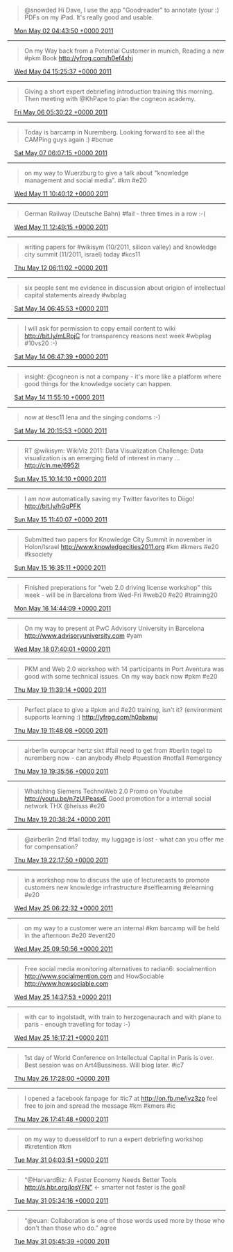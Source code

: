 > @snowded Hi Dave, I use the app "Goodreader" to annotate (your :) PDFs on my iPad. It's really good and usable.

<img src="media/tweet.ico" width="12" /> [Mon May 02 04:43:50 +0000 2011](https://twitter.com/SimonDueckert/status/64912961893961728)

----

> On my Way back from a Potential Customer in munich, Reading a new #pkm Book http://yfrog.com/h0ef4xhj

<img src="media/tweet.ico" width="12" /> [Wed May 04 15:25:37 +0000 2011](https://twitter.com/SimonDueckert/status/65799245185302529)

----

> Giving a short expert debriefing introduction training this morning. Then meeting with @KhPape to plan the cogneon academy.

<img src="media/tweet.ico" width="12" /> [Fri May 06 05:30:22 +0000 2011](https://twitter.com/SimonDueckert/status/66374222150238208)

----

> Today is barcamp in Nuremberg. Looking forward to see all the CAMPing guys again :) #bcnue

<img src="media/tweet.ico" width="12" /> [Sat May 07 06:07:15 +0000 2011](https://twitter.com/SimonDueckert/status/66745892912369664)

----

> on my way to Wuerzburg to give a talk about "knowledge management and social media". #km #e20

<img src="media/tweet.ico" width="12" /> [Wed May 11 10:40:12 +0000 2011](https://twitter.com/SimonDueckert/status/68264133379895296)

----

> German Railway (Deutsche Bahn) #fail - three times in a row :-(

<img src="media/tweet.ico" width="12" /> [Wed May 11 12:49:15 +0000 2011](https://twitter.com/SimonDueckert/status/68296611733835777)

----

> writing papers for #wikisym (10/2011, silicon valley) and knowledge city summit (11/2011, israel) today #kcs11

<img src="media/tweet.ico" width="12" /> [Thu May 12 06:11:02 +0000 2011](https://twitter.com/SimonDueckert/status/68558785429520385)

----

> six people sent me evidence in discussion about origion of intellectual capital statements already #wbplag

<img src="media/tweet.ico" width="12" /> [Sat May 14 06:45:53 +0000 2011](https://twitter.com/SimonDueckert/status/69292330934480896)

----

> I will ask for permission to copy email content to wiki http://bit.ly/mLRpjC for transparency reasons next week #wbplag #10vs20 :-)

<img src="media/tweet.ico" width="12" /> [Sat May 14 06:47:39 +0000 2011](https://twitter.com/SimonDueckert/status/69292772435308544)

----

> insight: @cogneon is not a company - it's more like a platform where good things for the knowledge society can happen.

<img src="media/tweet.ico" width="12" /> [Sat May 14 11:55:10 +0000 2011](https://twitter.com/SimonDueckert/status/69370164868681728)

----

> now at #esc11 lena and the singing condoms :-)

<img src="media/tweet.ico" width="12" /> [Sat May 14 20:15:53 +0000 2011](https://twitter.com/SimonDueckert/status/69496174008221696)

----

> RT @wikisym: WikiViz 2011: Data Visualization Challenge: Data visualization is an emerging field of interest in many ... http://cln.me/6952l

<img src="media/tweet.ico" width="12" /> [Sun May 15 10:14:10 +0000 2011](https://twitter.com/SimonDueckert/status/69707135172362240)

----

> I am now automatically saving my Twitter favorites to Diigo! http://bit.ly/hGqPFK

<img src="media/tweet.ico" width="12" /> [Sun May 15 11:40:07 +0000 2011](https://twitter.com/SimonDueckert/status/69728764380192769)

----

> Submitted two papers for Knowledge City Summit in november in Holon/Israel http://www.knowledgecities2011.org #km #kmers #e20 #ksociety

<img src="media/tweet.ico" width="12" /> [Sun May 15 16:35:11 +0000 2011](https://twitter.com/SimonDueckert/status/69803020979933184)

----

> Finished preperations for "web 2.0 driving license workshop" this week - will be in Barcelona from Wed-Fri #web20 #e20 #training20

<img src="media/tweet.ico" width="12" /> [Mon May 16 14:44:09 +0000 2011](https://twitter.com/SimonDueckert/status/70137464681021440)

----

> On my way to present at PwC Advisory University in Barcelona http://www.advisoryuniversity.com #yam

<img src="media/tweet.ico" width="12" /> [Wed May 18 07:40:01 +0000 2011](https://twitter.com/SimonDueckert/status/70755505877958656)

----

> PKM and Web 2.0 workshop with 14 participants in Port Aventura was good with some technical issues. On my way back now #pkm #e20

<img src="media/tweet.ico" width="12" /> [Thu May 19 11:39:14 +0000 2011](https://twitter.com/SimonDueckert/status/71178094513373184)

----

> Perfect place to give a #pkm and #e20 training, isn't it? (environment supports learning :) http://yfrog.com/h0abxnuj

<img src="media/tweet.ico" width="12" /> [Thu May 19 11:48:08 +0000 2011](https://twitter.com/SimonDueckert/status/71180331729944576)

----

> airberlin europcar hertz sixt #fail need to get from #berlin tegel to nuremberg now - can anybody #help #question #notfall #emergency

<img src="media/tweet.ico" width="12" /> [Thu May 19 19:35:56 +0000 2011](https://twitter.com/SimonDueckert/status/71298057370734592)

----

> Whatching Siemens TechnoWeb 2.0 Promo on Youtube http://youtu.be/n7zUIPeasxE Good promotion for a internal social network THX @heisss #e20

<img src="media/tweet.ico" width="12" /> [Thu May 19 20:38:24 +0000 2011](https://twitter.com/SimonDueckert/status/71313778142232576)

----

> @airberlin 2nd #fail today, my luggage is lost - what can you offer me for compensation?

<img src="media/tweet.ico" width="12" /> [Thu May 19 22:17:50 +0000 2011](https://twitter.com/SimonDueckert/status/71338801548636161)

----

> in a workshop now to discuss the use of lecturecasts to promote customers new knowledge infrastructure #selflearning #elearning #e20

<img src="media/tweet.ico" width="12" /> [Wed May 25 06:22:32 +0000 2011](https://twitter.com/SimonDueckert/status/73272718199492608)

----

> on my way to a customer were an internal #km barcamp will be held in the afternoon #e20 #event20

<img src="media/tweet.ico" width="12" /> [Wed May 25 09:50:56 +0000 2011](https://twitter.com/SimonDueckert/status/73325164619763712)

----

> Free social media monitoring alternatives to radian6: socialmention http://www.socialmention.com and HowSociable http://www.howsociable.com

<img src="media/tweet.ico" width="12" /> [Wed May 25 14:37:53 +0000 2011](https://twitter.com/SimonDueckert/status/73397381164580864)

----

> with car to ingolstadt, with train to herzogenaurach and with plane to paris - enough travelling for today :-)

<img src="media/tweet.ico" width="12" /> [Wed May 25 16:17:21 +0000 2011](https://twitter.com/SimonDueckert/status/73422412674371585)

----

> 1st day of World Conference on Intellectual Capital in Paris is over. Best session was on Art4Bussiness. Will blog later. #ic7

<img src="media/tweet.ico" width="12" /> [Thu May 26 17:28:00 +0000 2011](https://twitter.com/SimonDueckert/status/73802576356843520)

----

> I opened a facebook fanpage for #ic7 at http://on.fb.me/ivz3zp feel free to join and spread the message #km #kmers #ic

<img src="media/tweet.ico" width="12" /> [Thu May 26 17:41:48 +0000 2011](https://twitter.com/SimonDueckert/status/73806050142339072)

----

> on my way to duesseldorf to run a expert debriefing workshop #kretention #km

<img src="media/tweet.ico" width="12" /> [Tue May 31 04:03:51 +0000 2011](https://twitter.com/SimonDueckert/status/75412145151541248)

----

> “@HarvardBiz: A Faster Economy Needs Better Tools http://s.hbr.org/losYFN” &lt;- smarter not faster is the goal!

<img src="media/tweet.ico" width="12" /> [Tue May 31 05:34:16 +0000 2011](https://twitter.com/SimonDueckert/status/75434901205303297)

----

> “@euan: Collaboration is one of those words used more by those who don't than those who do.” agree

<img src="media/tweet.ico" width="12" /> [Tue May 31 05:45:39 +0000 2011](https://twitter.com/SimonDueckert/status/75437766976090112)